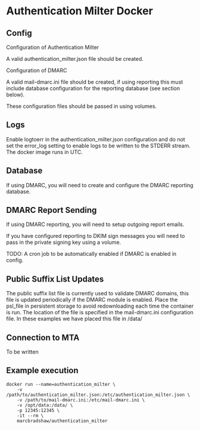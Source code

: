 Authentication Milter Docker
============================

Config
------

Configuration of Authentication Milter

A valid authentication_milter.json file should be created.

Configuration of DMARC

A valid mail-dmarc.ini file should be created, if using reporting this must include
database configuration for the reporting database (see section below).

These configuration files should be passed in using volumes.

Logs
----

Enable logtoerr in the authentication_milter.json configuration and do not set
the error_log setting to enable logs to be written to the STDERR stream.
The docker image runs in UTC.

Database
--------

If using DMARC, you will need to create and configure the DMARC reporting database.

DMARC Report Sending
--------------------

If using DMARC reporting, you will need to setup outgoing report emails.

If you have configured reporting to DKIM sign messages you will need to
pass in the private signing key using a volume.

TODO: A cron job to be automatically enabled if DMARC is enabled in config.

Public Suffix List Updates
--------------------------

The public suffix list file is currently used to validate DMARC domains, this file
is updated periodically if the DMARC module is enabled.
Place the psl_file in persistent storage to avoid redownloading each time the
container is run. The location of the file is specified in the mail-dmarc.ini
configuration file. In these examples we have placed this file in /data/

Connection to MTA
-----------------

To be written

Example execution
-----------------

`````
docker run --name=authentication_milter \
    -v /path/to/authentication_milter.json:/etc/authentication_milter.json \
    -v /path/to/mail-dmarc.ini:/etc/mail-dmarc.ini \
    -v /opt/data:/data/ \
    -p 12345:12345 \
    -it --rm \
    marcbradshaw/authentication_milter
`````

